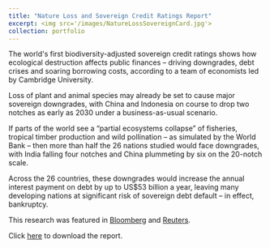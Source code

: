 ```yaml
---
title: "Nature Loss and Sovereign Credit Ratings Report"
excerpt: <img src='/images/NatureLossSovereignCard.jpg'>
collection: portfolio
---
```


The world's first biodiversity-adjusted sovereign credit ratings shows how ecological destruction affects public finances – driving downgrades, debt crises and soaring borrowing costs, according to a team of economists led by Cambridge University.

Loss of plant and animal species may already be set to cause major sovereign downgrades, with China and Indonesia on course to drop two notches as early as 2030 under a business-as-usual scenario.

If parts of the world see a “partial ecosystems collapse” of fisheries, tropical timber production and wild pollination – as simulated by the World Bank – then more than half the 26 nations studied would face downgrades, with India falling four notches and China plummeting by six on the 20-notch scale.

Across the 26 countries, these downgrades would increase the annual interest payment on debt by up to US$53 billion a year, leaving many developing nations at significant risk of sovereign debt default – in effect, bankruptcy.

This research was featured in [Bloomberg](https://www.bloomberg.com/news/articles/2022-06-22/biodiversity-loss-may-push-developing-world-closer-to-default) and [Reuters](https://www.reuters.com/business/sustainable-business/mass-biodiversity-loss-would-slash-global-credit-ratings-report-warns-2022-06-22/).

Click [here](https://www.bennettinstitute.cam.ac.uk/wp-content/uploads/2022/06/NatureLossSovereignCreditRatings.pdf) to download the report.

